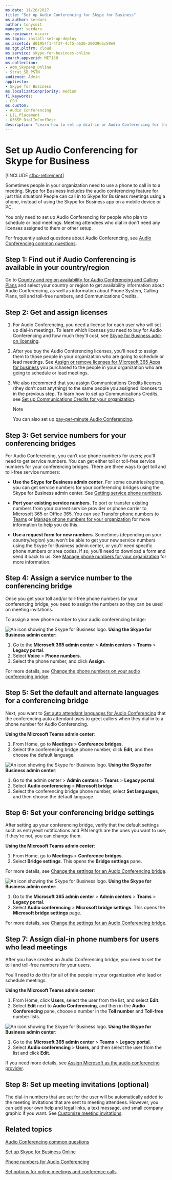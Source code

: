 ```yaml
---
ms.date: 11/28/2017
title: "Set up Audio Conferencing for Skype for Business"
ms.author: serdars
author: tonysmit
manager: serdars
ms.reviewer: oscarr
ms.topic: install-set-up-deploy
ms.assetid: d01954f1-4f37-4cf5-a636-20039e5c59e9
ms.tgt.pltfrm: cloud
ms.service: skype-for-business-online
search.appverid: MET150
ms.collection: 
- Adm_Skype4B_Online
- Strat_SB_PSTN
audience: Admin
appliesto:
- Skype for Business 
ms.localizationpriority: medium
f1.keywords:
- CSH
ms.custom:
- Audio Conferencing
- LIL_Placement
- O365P_DialInConfDesc
description: "Learn how to set up dial-in or Audio Conferencing for the people in your business who need to use a phone to join conference calls. "
---
```


# Set up Audio Conferencing for Skype for Business

[!INCLUDE [sfbo-retirement](../../Hub/includes/sfbo-retirement.md)]

Sometimes people in your organization need to use a phone to call in to a meeting. Skype for Business includes the audio conferencing feature for just this situation! People can call in to Skype for Business meetings using a phone, instead of using the Skype for Business app on a mobile device or PC. 
  
You only need to set up Audio Conferencing for people who plan to schedule or lead meetings. Meeting attendees who dial in don't need any licenses assigned to them or other setup.
  
For frequently asked questions about Audio Conferencing, see [Audio Conferencing common questions](/MicrosoftTeams/audio-conferencing-common-questions).

## Step 1: Find out if Audio Conferencing is available in your country/region
<a name="__top"> </a>

Go to [Country and region availability for Audio Conferencing and Calling Plans](/microsoftteams/country-and-region-availability-for-audio-conferencing-and-calling-plans/country-and-region-availability-for-audio-conferencing-and-calling-plans) and select your country or region to get availability information about Audio Conferencing, as well as information about Phone System, Calling Plans, toll and toll-free numbers, and Communications Credits. 
 
## Step 2: Get and assign licenses
 
1. For Audio Conferencing, you need a license for each user who will set up dial-in meetings. To learn which licenses you need to buy for Audio Conferencing and how much they'll cost, see [Skype for Business add-on licensing](../skype-for-business-and-microsoft-teams-add-on-licensing/skype-for-business-and-microsoft-teams-add-on-licensing.md).

2. After you buy the Audio Conferencing licenses, you'll need to assign them to those people in your organization who are going to schedule or lead meetings. See [Assign or remove licenses for Microsoft 365 Apps for business](https://support.office.com/article/997596b5-4173-4627-b915-36abac6786dc) you purchased to the people in your organization who are going to schedule or lead meetings.
    
3. We also recommend that you assign Communications Credits licenses (they don’t cost anything) to the same people you assigned licenses to in the previous step. To learn how to set up Communications Credits, see [Set up Communications Credits for your organization](/microsoftteams/set-up-communications-credits-for-your-organization).
    
   > [!NOTE]
   > You can also set up [pay-per-minute Audio Conferencing](/microsoftteams/audio-conferencing-pay-per-minute).

## Step 3: Get service numbers for your conferencing bridges
<a name="__top"> </a>

For Audio Conferencing, you can’t use phone numbers for users; you'll need to get service numbers. You can get either toll or toll-free service numbers for your conferencing bridges. There are three ways to get toll and toll-free service numbers: 
  
- **Use the Skype for Business admin center**. For some countries/regions, you can get service numbers for your conferencing bridges using the Skype for Business admin center. See [Getting service phone numbers](/microsoftteams/getting-service-phone-numbers).
    
- **Port your existing service numbers**. To port or transfer existing numbers from your current service provider or phone carrier to Microsoft 365 or Office 365. You can see [Transfer phone numbers to Teams](/microsoftteams/phone-number-calling-plans/transfer-phone-numbers-to-teams) or [Manage phone numbers for your organization](/microsoftteams/manage-phone-numbers-for-your-organization) for more information to help you do this.  
  
- **Use a request form for new numbers**. Sometimes (depending on your country/region) you won't be able to get your new service numbers using the Skype for Business admin center, or you'll need specific phone numbers or area codes. If so, you'll need to download a form and send it back to us. See [Manage phone numbers for your organization](/microsoftteams/manage-phone-numbers-for-your-organization) for more information. 
    
## Step 4: Assign a service number to the conferencing bridge
<a name="__top"> </a>

Once you get your toll and/or toll-free phone numbers for your conferencing bridge, you need to assign the numbers so they can be used on meeting invitations.  

To assign a new phone number to your audio conferencing bridge:

![An icon showing the Skype for Business logo.](../images/sfb-logo-30x30.png) **Using the Skype for Business admin center:**

 1. Go to the **Microsoft 365 admin center** > **Admin centers** > **Teams** > **Legacy portal**.
 2. Select **Voice** > **Phone numbers**.
 3. Select the phone number, and click **Assign**.

For more details, see [Change the phone numbers on your audio conferencing bridge](/MicrosoftTeams/change-the-phone-numbers-on-your-audio-conferencing-bridge).

## Step 5: Set the default and alternate languages for a conferencing bridge
<a name="__top"> </a>

Next, you want to [Set auto attendant languages for Audio Conferencing](../audio-conferencing-in-office-365/set-auto-attendant-languages-for-audio-conferencing.md) that the conferencing auto attendant uses to greet callers when they dial in to a phone number for Audio Conferencing. 

 **Using the Microsoft Teams admin center**:

1. From Home, go to **Meetings** > **Conference bridges**.
2. Select the conferencing bridge phone number, click **Edit**, and then choose the default language.

![An icon showing the Skype for Business logo.](../images/sfb-logo-30x30.png) **Using the Skype for Business admin center**:

1. Go to the admin center > **Admin centers** > **Teams** > **Legacy portal**.
2. Select **Audio conferencing** > **Microsoft bridge**. 
3. Select the conferencing bridge phone number, select **Set languages**, and then choose the default language.

## Step 6: Set your conferencing bridge settings
<a name="__top"> </a>
    
After setting up your conferencing bridge, verify that the default settings such as entry/exit notifications and PIN length are the ones you want to use; if they're not, you can change them. 

 **Using the Microsoft Teams admin center**:

1. From Home, go to **Meetings** > **Conference bridges**.
2. Select **Bridge settings**. This opens the **Bridge settings** pane. 

For more details, see [Change the settings for an Audio Conferencing bridge](/MicrosoftTeams/change-the-settings-for-an-audio-conferencing-bridge).

![An icon showing the Skype for Business logo.](../images/sfb-logo-30x30.png) **Using the Skype for Business admin center:**

1. Go to the **Microsoft 365 admin center** > **Admin centers** > **Teams** > **Legacy portal**.
2. Select **Audio conferencing** > **Microsoft bridge settings**. This opens the **Microsoft bridge settings** page. 

For more details, see [Change the settings for an Audio Conferencing bridge](/MicrosoftTeams/change-the-settings-for-an-audio-conferencing-bridge).

## Step 7: Assign dial-in phone numbers for users who lead meetings

After you have created an Audio Conferencing bridge, you need to set the toll and toll-free numbers for your users.

You'll need to do this for all of the people in your organization who lead or schedule meetings. 

 **Using the Microsoft Teams admin center**:

1. From Home, click **Users**, select the user from the list, and select **Edit**.
2. Select **Edit** next to **Audio Conferencing**, and then in the **Audio Conferencing** pane, choose a number in the **Toll number** and **Toll-free** number lists.

![An icon showing the Skype for Business logo.](../images/sfb-logo-30x30.png) **Using the Skype for Business admin center:**

1. Go to the **Microsoft 365 admin center** > **Teams** > **Legacy portal**.
2. Select **Audio conferencing** > **Users**, and then select the user from the list and click **Edit**. 

If you need more details, see [Assign Microsoft as the audio conferencing provider](../audio-conferencing-in-office-365/assign-microsoft-as-the-audio-conferencing-provider.md).


## Step 8: Set up meeting invitations (optional)
<a name="__top"> </a>
 
The dial-in numbers that are set for the user will be automatically added to the meeting invitations that are sent to meeting attendees. However, you can add your own help and legal links, a text message, and small company graphic if you want. See [Customize meeting invitations](../set-up-skype-for-business-online/customize-meeting-invitations.md).
   
## Related topics

[Audio Conferencing common questions](/MicrosoftTeams/audio-conferencing-common-questions)
  
[Set up Skype for Business Online](../set-up-skype-for-business-online/set-up-skype-for-business-online.md)
  
[Phone numbers for Audio Conferencing](phone-numbers-for-audio-conferencing.md)
  
[Set options for online meetings and conference calls](https://support.office.com/article/DCD1CA39-0C1F-466C-9573-F04138FEF5E2)

